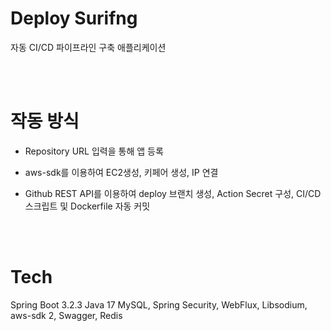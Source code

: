 # Deploy Surifng
자동 CI/CD 파이프라인 구축 애플리케이션

<br><br>

# 작동 방식
- Repository URL 입력을 통해 앱 등록

- aws-sdk를 이용하여 EC2생성, 키페어 생성, IP 연결
- Github REST API를 이용하여 deploy 브랜치 생성, Action Secret 구성, CI/CD 스크립트 및 Dockerfile 자동 커밋

<br><br>
# Tech
Spring Boot 3.2.3
Java 17
MySQL, Spring Security, WebFlux, Libsodium, aws-sdk 2, Swagger, Redis
